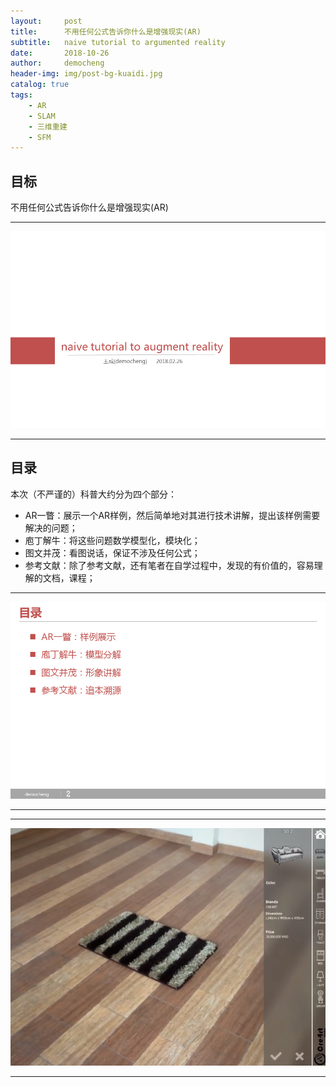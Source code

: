 ```yaml
---
layout:     post
title:      不用任何公式告诉你什么是增强现实(AR)
subtitle:   naive tutorial to argumented reality
date:       2018-10-26
author:     democheng
header-img: img/post-bg-kuaidi.jpg
catalog: true
tags:
    - AR
    - SLAM
    - 三维重建
    - SFM
---
```


## 目标

不用任何公式告诉你什么是增强现实(AR)

---

![ar1](https://github.com/democheng/democheng.github.io/raw/master/img/ar/ar1.png)

---

## 目录
本次（不严谨的）科普大约分为四个部分：
- AR一瞥：展示一个AR样例，然后简单地对其进行技术讲解，提出该样例需要解决的问题；
- 庖丁解牛：将这些问题数学模型化，模块化；
- 图文并茂：看图说话，保证不涉及任何公式；
- 参考文献：除了参考文献，还有笔者在自学过程中，发现的有价值的，容易理解的文档，课程；

---

![ar2](https://github.com/democheng/democheng.github.io/raw/master/img/ar/ar2.png)

---

---

[![ardemo](https://github.com/democheng/democheng.github.io/raw/master/img/ar/ar_demo.png)](https://www.youtube.com/watch?v=_WRul7mvnqY)

---

